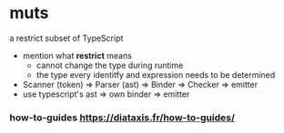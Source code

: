 # muts
a restrict subset of TypeScript



* mention what **restrict** means
    * cannot change the type during runtime
    * the type every identitfy and expression needs to be determined
* Scanner (token) => Parser (ast) => Binder => Checker => emitter
* use typescript's ast => own binder => emitter















###  how-to-guides https://diataxis.fr/how-to-guides/